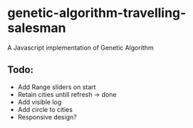 # genetic-algorithm-travelling-salesman
A Javascript implementation of Genetic Algorithm

## Todo:
- Add Range sliders on start
- Retain cities untill refresh -> done
- Add visible log
- Add circle to cities
- Responsive design?